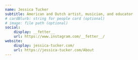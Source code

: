 ```yaml
---
name: Jessica Tucker
subtitle: American and Dutch artist, musician, and educator
# cardBlurb: string for people card (optional)
# image: file path (optional)
social:
    display: __fetter__
    url: https://www.instagram.com/__fetter__/
website:
    display: jessica-tucker.com/
    url: https://jessica-tucker.com/About
---
```

